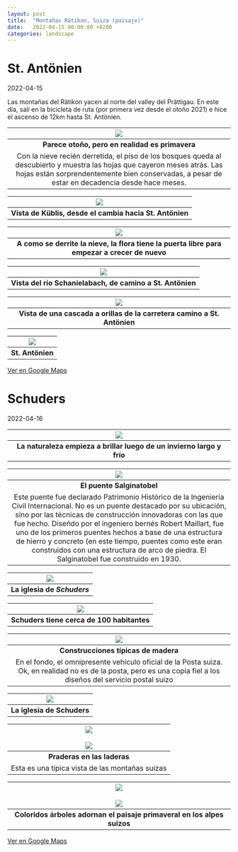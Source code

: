 ```yaml
---
layout: post
title:  "Montañas Rätikon, Suiza (paisaje)"
date:   2022-04-15 00:00:00 +0200
categories: landscape
---
```


# St. Antönien
2022-04-15

Las montañas del Rätikon yacen al norte del valley del Prättigau. En este día, salí en la bicicleta de ruta (por primera vez desde el otoño 2021) e hice el ascenso de 12km hasta St. Antönien.

| ![](/photos/assets/gr/DSC03687.jpg) |
|:--:|
|<b>Parece otoño, pero en realidad es primavera</b>|
|Con la nieve recién derretida, el piso de los bosques queda al descubierto y muestra las hojas que cayeron meses atrás. Las hojas están sorprendentemente bien conservadas, a pesar de estar en decadencia desde hace meses.|

| ![](/photos/assets/gr/DSC03690.jpg) |
|:--:|
|<b>Vista de Küblis, desde el cambia hacia St. Antönien</b>|

| ![](/photos/assets/gr/DSC03703.jpg) |
|:--:|
| <b>A como se derrite la nieve, la flora tiene la puerta libre para empezar a crecer de nuevo</b>|

| ![](/photos/assets/gr/DSC03746.jpg) |
|:--:|
| <b>Vista del río Schanielabach, de camino a St. Antönien</b>|

| ![](/photos/assets/gr/DSC03777.jpg) |
|:--:|
| <b>Vista de una cascada a orillas de la carretera camino a St. Antönien</b>|

| ![](/photos/assets/gr/DSC03750.jpg) |
|:--:|
| <b>St. Antönien</b>|

[Ver en Google Maps](https://goo.gl/maps/2xQ8rKvbdvqFG4oy5)

# Schuders
2022-04-16

| ![](/photos/assets/gr/DSC03804.jpg) |
|:--:|
| <b>La naturaleza empieza a brillar luego de un invierno largo y frío</b>|

| ![](/photos/assets/gr/DSC03807.jpg) |
|:--:|
| <b>El puente Salginatobel</b>|
|Este puente fue declarado Patrimonio Histórico de la Ingeniería Civil Internacional. No es un puente destacado por su ubicación, sino por las técnicas de construcción innovadoras con las que fue hecho. Diseñdo por el ingeniero bernés Robert Maillart, fue uno de los primeros puentes hechos a base de una estructura de hierro y concreto (en este tiempo, puentes como este eran construidos con una estructura de arco de piedra. El Salginatobel fue construido en 1930.|

| ![](/photos/assets/gr/DSC03839.jpg) |
|:--:|
| <b>La iglesia de _Schuders_</b>|

| ![](/photos/assets/gr/DSC03847.jpg) |
|:--:|
| <b>Schuders tiene cerca de 100 habitantes</b>|

| ![](/photos/assets/gr/DSC03852.jpg) |
|:--:|
| <b>Construcciones típicas de madera</b>|
|En el fondo, el omnipresente vehículo oficial de la Posta suiza. Ok, en realidad no es de la posta, pero es una copia fiel a los diseños del servicio postal suizo|

| ![](/photos/assets/gr/DSC03871-HDR.jpg) |
|:--:|
| <b>La iglesia de Schuders</b>|

| ![](/photos/assets/gr/DSC03880-2.jpg) <br/><br/> ![](/photos/assets/gr/DSC03887.jpg) |
|:--:|
| <b>Praderas en las laderas</b>|
|Esta es una típica vista de las montañas suizas|

| ![](/photos/assets/gr/DSC03906.jpg) <br/><br/> ![](/photos/assets/gr/DSC03924.jpg) |
|:--:|
| <b>Coloridos árboles adornan el paisaje primaveral en los alpes suizos</b>|

[Ver en Google Maps](https://goo.gl/maps/VN6kh3rjbjjXeDQN6)

